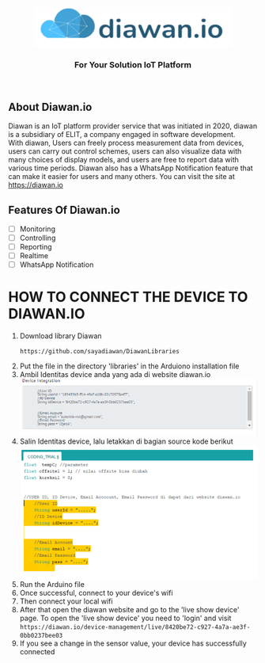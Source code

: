 <div align="center">
  <a href="https://github.com/github_username/repo_name">
    <img src="images/logo.png" alt="Logo" width="400" height="80">
  </a>
  </div>
  <h3 align="center">For Your Solution IoT Platform</h3>
  <br>
  
<!-- ABOUT THE PROJECT -->
## About Diawan.io



Diawan is an IoT platform provider service that was initiated in 2020, diawan is a subsidiary of ELIT, a company engaged in software development.<br>
With diawan, Users can freely process measurement data from devices, users can carry out control schemes, users can also visualize data with many choices of display models, and users are free to report data with various time periods. Diawan also has a WhatsApp Notification feature that can make it easier for users and many others.
You can visit the site at https://diawan.io

## Features Of Diawan.io

- [ ] Monitoring
- [ ] Controlling
- [ ] Reporting
- [ ] Realtime 
- [ ] WhatsApp Notification

# HOW TO CONNECT THE DEVICE TO DIAWAN.IO
1. Download library Diawan
   ```
   https://github.com/sayadiawan/DiawanLibraries
   ```
2. Put the file in the directory 'libraries' in the Arduiono installation file
3. Ambil Identitas device anda yang ada di website diawan.io <br>     <div align="Left"><a href="https://github.com/github_username/repo_name"><img src="images/ss.png" alt="SS"></a></div>
4. Salin Identitas device, lalu letakkan di bagian source kode berikut<br><div align="Left"><a href="https://github.com/github_username/repo_name"><img src="images/ard.PNG" alt="ARD"></a></div>
5. Run the Arduino file
6. Once successful, connect to your device's wifi
7. Then connect your local wifi
8. After that open the diawan website and go to the 'live show device' page. To open the 'live show device' you need to 'login' and visit <br> ```https://diawan.io/device-management/live/8420be72-c927-4a7a-ae3f-0bb0237bee03```
9. If you see a change in the sensor value, your device has successfully connected
